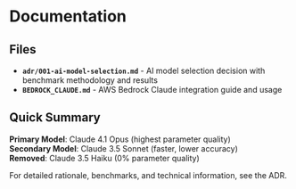 # Documentation

## Files

- **`adr/001-ai-model-selection.md`** - AI model selection decision with benchmark methodology and results
- **`BEDROCK_CLAUDE.md`** - AWS Bedrock Claude integration guide and usage

## Quick Summary

**Primary Model**: Claude 4.1 Opus (highest parameter quality)  
**Secondary Model**: Claude 3.5 Sonnet (faster, lower accuracy)  
**Removed**: Claude 3.5 Haiku (0% parameter quality)

For detailed rationale, benchmarks, and technical information, see the ADR.
